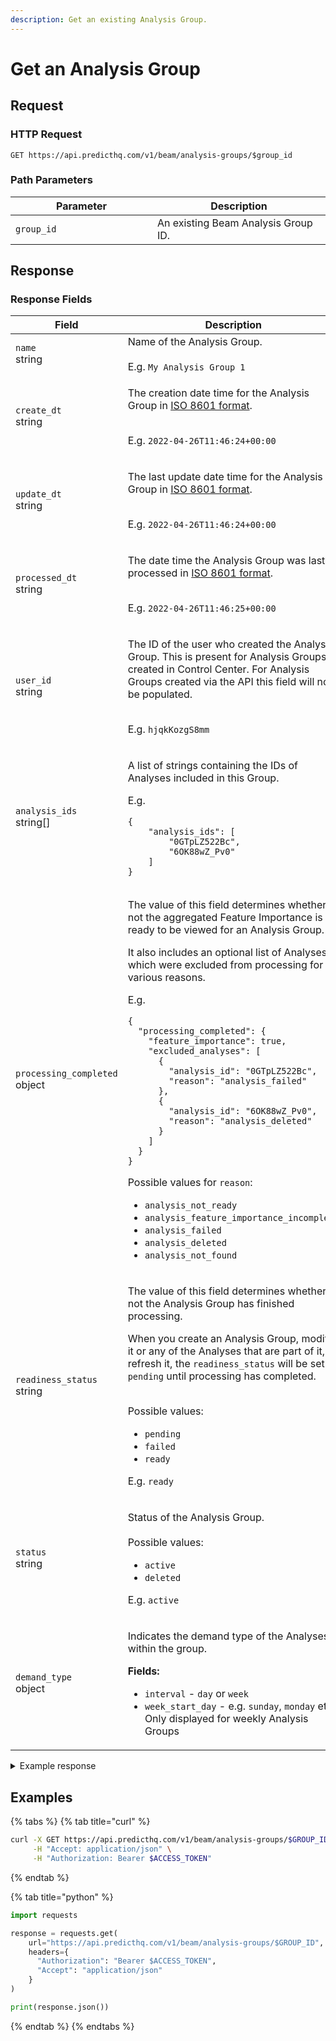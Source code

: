 ```yaml
---
description: Get an existing Analysis Group.
---
```


# Get an Analysis Group

## Request

### HTTP Request

```apacheconf
GET https://api.predicthq.com/v1/beam/analysis-groups/$group_id
```

### Path Parameters

<table><thead><tr><th width="211">Parameter</th><th>Description</th></tr></thead><tbody><tr><td><code>group_id</code></td><td>An existing Beam Analysis Group ID.</td></tr></tbody></table>

## Response

### Response Fields

<table><thead><tr><th width="219">Field</th><th>Description</th></tr></thead><tbody><tr><td><code>name</code><br>string</td><td>Name of the Analysis Group.<br><br>E.g. <code>My Analysis Group 1</code></td></tr><tr><td><code>create_dt</code><br>string</td><td><p>The creation date time for the Analysis Group in <a href="https://en.wikipedia.org/wiki/ISO_8601">ISO 8601 format</a>.</p><p><br>E.g. <code>2022-04-26T11:46:24+00:00</code></p></td></tr><tr><td><code>update_dt</code><br>string</td><td><p>The last update date time for the Analysis Group in <a href="https://en.wikipedia.org/wiki/ISO_8601">ISO 8601 format</a>.</p><p><br>E.g. <code>2022-04-26T11:46:24+00:00</code></p></td></tr><tr><td><code>processed_dt</code><br>string</td><td><p>The date time the Analysis Group was last processed in <a href="https://en.wikipedia.org/wiki/ISO_8601">ISO 8601 format</a>.</p><p><br>E.g. <code>2022-04-26T11:46:25+00:00</code></p></td></tr><tr><td><code>user_id</code><br>string</td><td><p>The ID of the user who created the Analysis Group. This is present for Analysis Groups created in Control Center. For Analysis Groups created via the API this field will not be populated.</p><p><br>E.g. <code>hjqkKozgS8mm</code></p></td></tr><tr><td><code>analysis_ids</code><br>string[]</td><td><p>A list of strings containing the IDs of Analyses included in this Group.</p><p>E.g.</p><pre class="language-json"><code class="lang-json">{
    "analysis_ids": [
        "0GTpLZ522Bc",
        "6OK88wZ_Pv0"
    ]
}
</code></pre></td></tr><tr><td><code>processing_completed</code><br>object</td><td><p>The value of this field determines whether or not the aggregated Feature Importance is ready to be viewed for an Analysis Group.</p><p>It also includes an optional list of Analyses which were excluded from processing for various reasons.</p><p>E.g.</p><pre class="language-json"><code class="lang-json">{ 
  "processing_completed": { 
    "feature_importance": true, 
    "excluded_analyses": [ 
      { 
        "analysis_id": "0GTpLZ522Bc", 
        "reason": "analysis_failed" 
      }, 
      { 
        "analysis_id": "6OK88wZ_Pv0", 
        "reason": "analysis_deleted" 
      } 
    ] 
  } 
}
</code></pre><p>Possible values for <code>reason</code>:</p><ul><li><code>analysis_not_ready</code></li><li><code>analysis_feature_importance_incomplete</code></li><li><code>analysis_failed</code></li><li><code>analysis_deleted</code></li><li><code>analysis_not_found</code></li></ul></td></tr><tr><td><code>readiness_status</code><br>string</td><td><p>The value of this field determines whether or not the Analysis Group has finished processing.</p><p>When you create an Analysis Group, modify it or any of the Analyses that are part of it, or refresh it, the <code>readiness_status</code> will be set to <code>pending</code> until processing has completed.</p><p><br>Possible values:</p><ul><li><code>pending</code></li><li><code>failed</code></li><li><code>ready</code></li></ul><p>E.g. <code>ready</code></p></td></tr><tr><td><code>status</code><br>string</td><td><p>Status of the Analysis Group.<br><br>Possible values:</p><ul><li><code>active</code></li><li><code>deleted</code></li></ul><p>E.g. <code>active</code></p></td></tr><tr><td><code>demand_type</code><br>object</td><td><p>Indicates the demand type of the Analyses within the group.<br></p><p><strong>Fields:</strong></p><ul><li><code>interval</code> - <code>day</code> or <code>week</code></li><li><code>week_start_day</code> - e.g. <code>sunday</code>, <code>monday</code> etc. Only displayed for weekly Analysis Groups</li></ul></td></tr></tbody></table>

<details>

<summary>Example response</summary>

Below is an example response:

```json
{
    "name": "My Analysis Group 1",
    "create_dt": "2024-02-23T01:37:34.784468+00:00",
    "update_dt": "2024-02-23T01:37:34.784468+00:00",
    "analysis_ids": [
        "0GTpLZ522Bc",
        "6OK88wZ_Pv0"
    ],
    "processing_completed": {
        "feature_importance": true,
        "excluded_analyses": [
            {
                "analysis_id": "0GTpLZ522Bc",
                "reason": "analysis_failed"
            },
            {
                "analysis_id": "6OK88wZ_Pv0",
                "reason": "analysis_failed"
            }
        ]
    },
    "status": "active",
    "readiness_status": "failed",
    "user_id": "MT_KIk17j-w",
    "demand_type": {
        "interval": "day"
    },
    "processed_dt": "2024-02-23T01:37:37.181042+00:00"
}
```

</details>

## Examples

{% tabs %}
{% tab title="curl" %}
```bash
curl -X GET https://api.predicthq.com/v1/beam/analysis-groups/$GROUP_ID \
     -H "Accept: application/json" \
     -H "Authorization: Bearer $ACCESS_TOKEN"
```
{% endtab %}

{% tab title="python" %}
```python
import requests

response = requests.get(
    url="https://api.predicthq.com/v1/beam/analysis-groups/$GROUP_ID",
    headers={
      "Authorization": "Bearer $ACCESS_TOKEN",
      "Accept": "application/json"
    }
)

print(response.json())
```
{% endtab %}
{% endtabs %}
